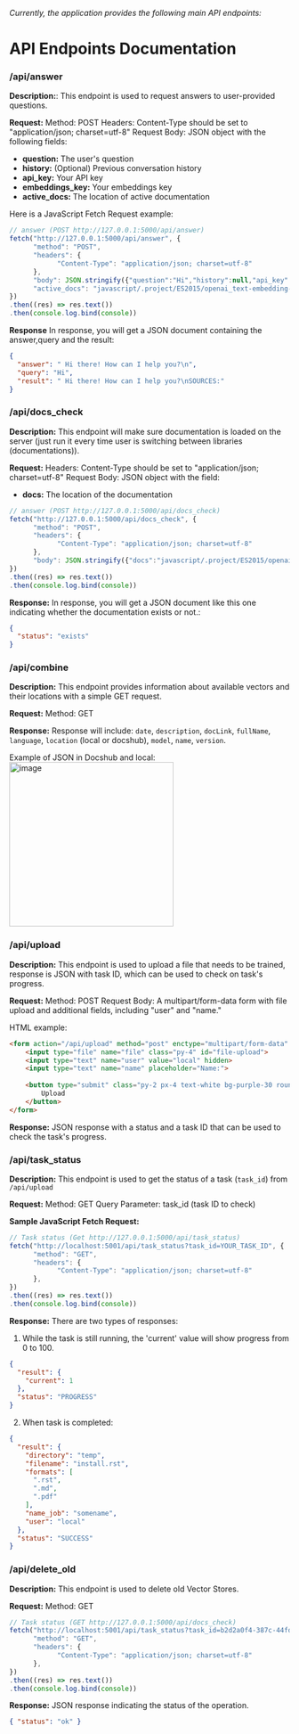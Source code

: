 *Currently, the application provides the following main API endpoints:*

# API Endpoints Documentation

### /api/answer 
**Description:**:
This endpoint is used to request answers to user-provided questions.

**Request:**
Method: POST
Headers: Content-Type should be set to "application/json; charset=utf-8"
Request Body: JSON object with the following fields:
* **question:** The user's question
* **history:** (Optional) Previous conversation history
* **api_key:** Your API key
* **embeddings_key:** Your embeddings key
* **active_docs:** The location of active documentation

Here is a JavaScript Fetch Request example:
```js
// answer (POST http://127.0.0.1:5000/api/answer)
fetch("http://127.0.0.1:5000/api/answer", {
      "method": "POST",
      "headers": {
            "Content-Type": "application/json; charset=utf-8"
      },
      "body": JSON.stringify({"question":"Hi","history":null,"api_key":"OPENAI_API_KEY","embeddings_key":"OPENAI_API_KEY",
      "active_docs": "javascript/.project/ES2015/openai_text-embedding-ada-002/"})
})
.then((res) => res.text())
.then(console.log.bind(console))
```
**Response**
In response, you will get a JSON document containing the answer,query and the result:
```json
{
  "answer": " Hi there! How can I help you?\n",
  "query": "Hi",
  "result": " Hi there! How can I help you?\nSOURCES:"
}
```

### /api/docs_check
**Description:**
This endpoint will make sure documentation is loaded on the server (just run it every time user is switching between libraries (documentations)).

**Request:**
Headers: Content-Type should be set to "application/json; charset=utf-8"
Request Body: JSON object with the field:
* **docs:** The location of the documentation
```js
// answer (POST http://127.0.0.1:5000/api/docs_check)
fetch("http://127.0.0.1:5000/api/docs_check", {
      "method": "POST",
      "headers": {
            "Content-Type": "application/json; charset=utf-8"
      },
      "body": JSON.stringify({"docs":"javascript/.project/ES2015/openai_text-embedding-ada-002/"})
})
.then((res) => res.text())
.then(console.log.bind(console))
```

**Response:**
In response, you will get a JSON document like this one indicating whether the documentation exists or not.:
```json
{
  "status": "exists"
}
```


### /api/combine
**Description:**
This endpoint provides information about available vectors and their locations with a simple GET request.

**Request:**
Method: GET

**Response:**
Response will include:
`date`, `description`, `docLink`, `fullName`, `language`, `location` (local or docshub), `model`, `name`, `version`.

Example of JSON in Docshub and local:
<img width="295" alt="image" src="https://user-images.githubusercontent.com/15183589/224714085-f09f51a4-7a9a-4efb-bd39-798029bb4273.png">


### /api/upload
**Description:**
This endpoint is used to upload a file that needs to be trained, response is JSON with task ID, which can be used to check on task's progress.

**Request:**
Method: POST
Request Body: A multipart/form-data form with file upload and additional fields, including "user" and "name."

HTML example:

```html
<form action="/api/upload" method="post" enctype="multipart/form-data" class="mt-2">
    <input type="file" name="file" class="py-4" id="file-upload">
    <input type="text" name="user" value="local" hidden>
    <input type="text" name="name" placeholder="Name:">
    
    <button type="submit" class="py-2 px-4 text-white bg-purple-30 rounded-md hover:bg-purple-30 focus:outline-none focus:ring-2 focus:ring-offset-2 focus:ring-purple-30">
        Upload
    </button>
</form>
```

**Response:**
JSON response with a status and a task ID that can be used to check the task's progress.


### /api/task_status
**Description:**
This endpoint is used to get the status of a task (`task_id`) from `/api/upload`

**Request:**
Method: GET
Query Parameter: task_id (task ID to check)

**Sample JavaScript Fetch Request:**
```js
// Task status (Get http://127.0.0.1:5000/api/task_status)
fetch("http://localhost:5001/api/task_status?task_id=YOUR_TASK_ID", {
      "method": "GET",
      "headers": {
            "Content-Type": "application/json; charset=utf-8"
      },
})
.then((res) => res.text())
.then(console.log.bind(console))
```

**Response:**
There are two types of responses:

1. While the task is still running, the 'current' value will show progress from 0 to 100.

```json
{
  "result": {
    "current": 1
  },
  "status": "PROGRESS"
}
```

2. When task is completed:
```json
{
  "result": {
    "directory": "temp",
    "filename": "install.rst",
    "formats": [
      ".rst",
      ".md",
      ".pdf"
    ],
    "name_job": "somename",
    "user": "local"
  },
  "status": "SUCCESS"
}
```

### /api/delete_old
**Description:**
This endpoint is used to delete old Vector Stores.

**Request:**
Method: GET
```js
// Task status (GET http://127.0.0.1:5000/api/docs_check)
fetch("http://localhost:5001/api/task_status?task_id=b2d2a0f4-387c-44fd-a443-e4fe2e7454d1", {
      "method": "GET",
      "headers": {
            "Content-Type": "application/json; charset=utf-8"
      },
})
.then((res) => res.text())
.then(console.log.bind(console))

```
**Response:**
JSON response indicating the status of the operation.
```json
{ "status": "ok" }
```
